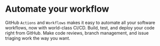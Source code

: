 # Automate your workflow
GitHub `Actions` and `Workflows` makes it easy to automate all your software workflows, now with world-class CI/CD.
Build, test, and deploy your code right from GitHub.
Make code reviews, branch management, and issue triaging work the way you want.
